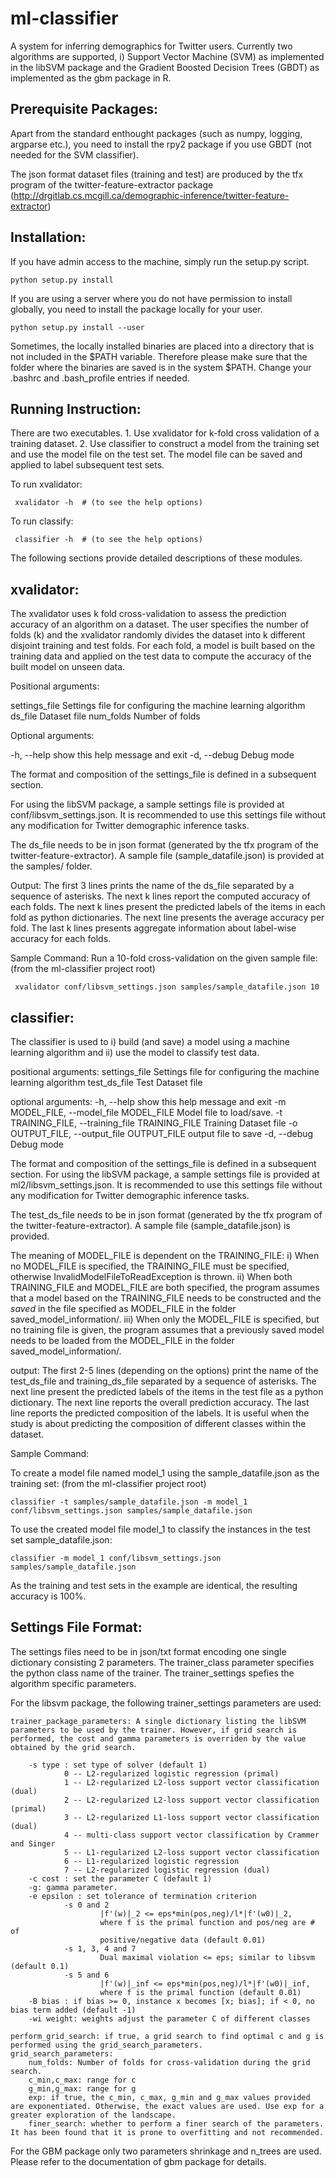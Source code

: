ml-classifier
=============

A system for inferring demographics for Twitter users. Currently two algorithms are supported, i) Support Vector Machine (SVM) as implemented in the libSVM package and the Gradient Boosted Decision Trees (GBDT) as implemented as the gbm package in R. 

Prerequisite Packages:
---------------------
Apart from the standard enthought packages (such as numpy, logging, argparse etc.), you  need to install the rpy2 package if you use GBDT (not needed for the SVM classifier).

The json format dataset files (training and test) are produced by the tfx program of the twitter-feature-extractor package (http://drgitlab.cs.mcgill.ca/demographic-inference/twitter-feature-extractor)

Installation:
-------------

If you have admin access to the machine, simply run the setup.py script.

	python setup.py install
    
If you are using a server where you do not have permission to install globally, you need to install the package locally for your user.

    python setup.py install --user

Sometimes, the locally installed binaries are placed into a directory that is not included in the $PATH variable. Therefore please make sure that the folder where the binaries are saved is in the system $PATH. Change your .bashrc and .bash_profile entries if needed.   
	

Running Instruction:
-------------------

There are two executables. 
    1. Use xvalidator for k-fold cross validation of a training dataset. 
    2. Use classifier to construct a model from the training set and use the model file on the test set. The model file can be saved and applied to label subsequent test sets. 

To run xvalidator:

  	
	 xvalidator -h  # (to see the help options)
	
	
To run classify:
	 
	 classifier -h  # (to see the help options)

The following sections provide detailed descriptions of these modules. 


xvalidator:
-----------
The xvalidator uses k fold cross-validation to assess the prediction accuracy of an algorithm on a dataset. The user specifies the number of folds (k) and the xvalidator randomly divides the dataset into k different disjoint training and test folds. For each fold, a model is built based on the training data and applied on the test data to compute the accuracy of the built model on unseen data. 

Positional arguments:

  settings_file  Settings file for configuring the machine learning algorithm
  ds_file        Dataset file
  num_folds      Number of folds

Optional arguments:

  -h, --help     show this help message and exit
  -d, --debug    Debug mode


The format and composition of the settings_file is defined in a subsequent section. 

For using the libSVM package, a sample settings file is provided at conf/libsvm_settings.json. It is recommended to use this settings file without any modification for Twitter demographic inference tasks. 

The ds_file needs to be in json format (generated by the tfx program of the twitter-feature-extractor). A sample file (sample_datafile.json) is provided at the samples/ folder.


Output:
	The first 3 lines prints the name of the ds_file separated by a sequence of asterisks. 
	The next k lines report the computed accuracy of each folds.
	The next k lines present the predicted labels of the items in each fold as python dictionaries.
	The next line presents the average accuracy per fold.
	The last k lines presents aggregate information about label-wise accuracy for each folds.

Sample Command:
Run a 10-fold cross-validation on the given sample file: (from the ml-classifier project root)

     xvalidator conf/libsvm_settings.json samples/sample_datafile.json 10
 

classifier:
-----------

The classifier is used to i) build (and save) a model using a machine learning algorithm and ii) use the model to classify test data. 


positional arguments:
  settings_file         Settings file for configuring the machine learning
                        algorithm
  test_ds_file          Test Dataset file

optional arguments:
  -h, --help            show this help message and exit
  -m MODEL_FILE, --model_file MODEL_FILE
                        Model file to load/save.
  -t TRAINING_FILE, --training_file TRAINING_FILE
                        Training Dataset file
  -o OUTPUT_FILE, --output_file OUTPUT_FILE
                        output file to save
  -d, --debug           Debug mode

The format and composition of the settings_file is defined in a subsequent section. For using the libSVM package, a sample settings file is provided at ml2/libsvm_settings.json. It is recommended to use this settings file without any modification for Twitter demographic inference tasks. 

The test_ds_file needs to be in json format (generated by the tfx program of the twitter-feature-extractor). A sample file (sample_datafile.json) is provided.

The meaning of MODEL_FILE is dependent on the TRAINING_FILE:
	i) When no MODEL_FILE is specified, the TRAINING_FILE must be specified, otherwise InvalidModelFileToReadException is thrown. 
	ii) When both TRAINING_FILE and MODEL_FILE are both specified, the program assumes that a model based on the TRAINING_FILE needs to be constructed and the *saved* in the file specified as MODEL_FILE in the folder saved_model_information/.
	iii) When only the MODEL_FILE is specified, but no training file is given, the program assumes that a previously saved model needs to be loaded from the MODEL_FILE in the folder saved_model_information/.

output:
	The first 2-5 lines (depending on the options) print the name of the test_ds_file and training_ds_file separated by a sequence of asterisks.
	The next line present the predicted labels of the items in the test file as a python dictionary.
	The next line reports the overall prediction accuracy.
	The last line reports the predicted composition of the labels. It is useful when the study is about predicting the composition of different classes within the dataset. 

Sample Command:

To create a model file named model_1 using the sample_datafile.json as the training set: (from the ml-classifier project root)
   
    classifier -t samples/sample_datafile.json -m model_1 conf/libsvm_settings.json samples/sample_datafile.json
    
To use the created model file model_1 to classify the instances in the test set sample_datafile.json:
    
    classifier -m model_1 conf/libsvm_settings.json samples/sample_datafile.json

As the training and test sets in the example are identical, the resulting accuracy is 100%.
    
Settings File Format:
---------------------
The settings files need to be in json/txt format encoding one single dictionary consisting 2 parameters. The trainer_class parameter specifies the python class name of the trainer. The trainer_settings spefies the algorithm specific parameters.


For the libsvm package, the following trainer_settings parameters are used:
	
	trainer_package_parameters: A single dictionary listing the libSVM parameters to be used by the trainer. However, if grid search is performed, the cost and gamma parameters is overriden by the value obtained by the grid search. 
		
		-s type : set type of solver (default 1)
		        0 -- L2-regularized logistic regression (primal)
		        1 -- L2-regularized L2-loss support vector classification (dual)
		        2 -- L2-regularized L2-loss support vector classification (primal)
		        3 -- L2-regularized L1-loss support vector classification (dual)
		        4 -- multi-class support vector classification by Crammer and Singer
		        5 -- L1-regularized L2-loss support vector classification
		        6 -- L1-regularized logistic regression
		        7 -- L2-regularized logistic regression (dual)
		-c cost : set the parameter C (default 1)
		-g: gamma parameter.
		-e epsilon : set tolerance of termination criterion
		        -s 0 and 2
		                |f'(w)|_2 <= eps*min(pos,neg)/l*|f'(w0)|_2,
		                where f is the primal function and pos/neg are # of
		                positive/negative data (default 0.01)
		        -s 1, 3, 4 and 7
		                Dual maximal violation <= eps; similar to libsvm (default 0.1)
		        -s 5 and 6
		                |f'(w)|_inf <= eps*min(pos,neg)/l*|f'(w0)|_inf,
		                where f is the primal function (default 0.01)
		-B bias : if bias >= 0, instance x becomes [x; bias]; if < 0, no bias term added (default -1)
		-wi weight: weights adjust the parameter C of different classes 
	
	perform_grid_search: if true, a grid search to find optimal c and g is performed using the grid_search_parameters.
	grid_search_parameters: 
		num_folds: Number of folds for cross-validation during the grid search.
		c_min,c_max: range for c
		g_min,g_max: range for g
		exp: if true, the c_min, c_max, g_min and g_max values provided are exponentiated. Otherwise, the exact values are used. Use exp for a greater exploration of the landscape.
		finer_search: whether to perform a finer search of the parameters. It has been found that it is prone to overfitting and not recommended. 

For the GBM package only two parameters shrinkage and n_trees are used. Please refer to the documentation of gbm package for details.